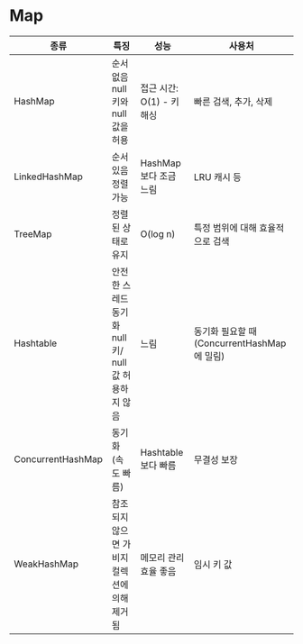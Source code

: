 # Map

| 종류                | 특징                                    | 성능                 | 사용처                                |
| ----------------- | ------------------------------------- | ------------------ | ---------------------------------- |
| HashMap           | 순서 없음<br>null 키와 null 값을 허용           | 접근 시간: O(1) - 키 해싱 | 빠른 검색, 추가, 삭제                      |
| LinkedHashMap     | 순서 있음<br>정렬 가능                        | HashMap보다 조금 느림    | LRU 캐시 등                           |
| TreeMap           | 정렬된 상태로 유지                            | O(log n)           | 특정 범위에 대해 효율적으로 검색                 |
| Hashtable         | 안전한 스레드 동기화<br>null 키/ null 값 허용하지 않음 | 느림                 | 동기화 필요할 때 (ConcurrentHashMap 에 밀림) |
| ConcurrentHashMap | 동기화 (속도 빠름)                           | Hashtable보다 빠름     | 무결성 보장                             |
| WeakHashMap       | 참조되지 않으면 가비지 컬렉션에 의해 제거됨              | 메모리 관리 효율 좋음       | 임시 키 값                             |


